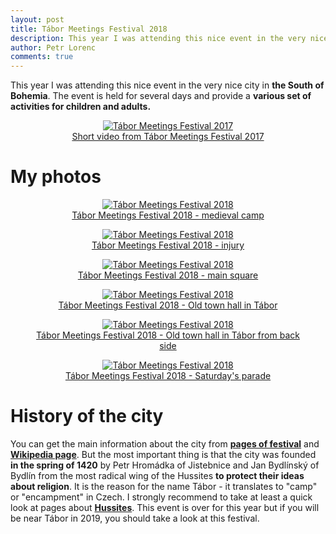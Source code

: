 ```yaml
---
layout: post
title: Tábor Meetings Festival 2018
description: This year I was attending this nice event in the very nice city in South of Bohemia. The event is held for several days and provide a various set of activities for children and adults.
author: Petr Lorenc
comments: true
---
```


This year I was attending this nice event in the very nice city in **the South of Bohemia**. The event is held for several days and provide a **various set of activities for children and adults.**

<figure class="image" align="middle">
  <a href="https://www.youtube.com/watch?v=EKihnm330rs">
    <img src="{{ site.baseurl }}/images/tabor2018/07.jpg" alt="Tábor Meetings Festival 2017" title="Tábor Meetings Festival 2017"/>
    <figcaption>Short video from Tábor Meetings Festival 2017</figcaption>
  </a>
</figure>

# My photos

<figure class="image" align="middle">
  <a href="{{ site.baseurl }}/images/tabor2018/01.jpg" data-lightbox="Tábor Meetings Festival 2018" data-title="Tábor Meetings Festival 2018" data-lightbox="roadtrip">
    <img src="{{ site.baseurl }}/images/tabor2018/01.jpg" alt="Tábor Meetings Festival 2018" title="Tábor Meetings Festival 2018"/>
    <figcaption>Tábor Meetings Festival 2018 - medieval camp</figcaption>
  </a>
</figure>

<figure class="image" align="middle">
  <a href="{{ site.baseurl }}/images/tabor2018/02.jpg" data-lightbox="Tábor Meetings Festival 2018" data-title="Tábor Meetings Festival 2018" data-lightbox="roadtrip">
    <img src="{{ site.baseurl }}/images/tabor2018/02.jpg" alt="Tábor Meetings Festival 2018" title="Tábor Meetings Festival 2018"/>
    <figcaption>Tábor Meetings Festival 2018 - injury</figcaption>
  </a>
</figure>

<figure class="image" align="middle">
  <a href="{{ site.baseurl }}/images/tabor2018/03.jpg" data-lightbox="Tábor Meetings Festival 2018" data-title="Tábor Meetings Festival 2018" data-lightbox="roadtrip">
    <img src="{{ site.baseurl }}/images/tabor2018/03.jpg" alt="Tábor Meetings Festival 2018" title="Tábor Meetings Festival 2018"/>
    <figcaption>Tábor Meetings Festival 2018 - main square</figcaption>
  </a>
</figure>

<figure class="image" align="middle">
  <a href="{{ site.baseurl }}/images/tabor2018/04.jpg" data-lightbox="Tábor Meetings Festival 2018" data-title="Tábor Meetings Festival 2018" data-lightbox="roadtrip">
    <img src="{{ site.baseurl }}/images/tabor2018/04.jpg" alt="Tábor Meetings Festival 2018" title="Tábor Meetings Festival 2018"/>
    <figcaption>Tábor Meetings Festival 2018 - Old town hall in Tábor</figcaption>
  </a>
</figure>

<figure class="image" align="middle">
  <a href="{{ site.baseurl }}/images/tabor2018/05.jpg" data-lightbox="Tábor Meetings Festival 2018" data-title="Tábor Meetings Festival 2018" data-lightbox="roadtrip">
    <img src="{{ site.baseurl }}/images/tabor2018/05.jpg" alt="Tábor Meetings Festival 2018" title="Tábor Meetings Festival 2018"/>
    <figcaption>Tábor Meetings Festival 2018 - Old town hall in Tábor from back side</figcaption>
  </a>
</figure>

<figure class="image" align="middle">
  <a href="{{ site.baseurl }}/images/tabor2018/06.jpg" data-lightbox="Tábor Meetings Festival 2018" data-title="Tábor Meetings Festival 2018" data-lightbox="roadtrip">
    <img src="{{ site.baseurl }}/images/tabor2018/06.jpg" alt="Tábor Meetings Festival 2018" title="Tábor Meetings Festival 2018"/>
    <figcaption>Tábor Meetings Festival 2018 - Saturday's parade</figcaption>
  </a>
</figure>

# History of the city

You can get the main information about the city from <a href="http://www.taborskasetkani.eu/en/">**pages of festival**</a> and <a href="https://en.wikipedia.org/wiki/T%C3%A1bor">**Wikipedia page**</a>. But the most important thing is that the city was founded **in the spring of 1420** by Petr Hromádka of Jistebnice and Jan Bydlínský of Bydlín from the most radical wing of the Hussites **to protect their ideas about religion**. It is the reason for the name Tábor - it translates to "camp" or "encampment" in Czech. I strongly recommend to take at least a quick look at pages about <a href="https://en.wikipedia.org/wiki/Hussites">**Hussites**</a>. This event is over for this year but if you will be near Tábor in 2019, you should take a look at this festival. 














